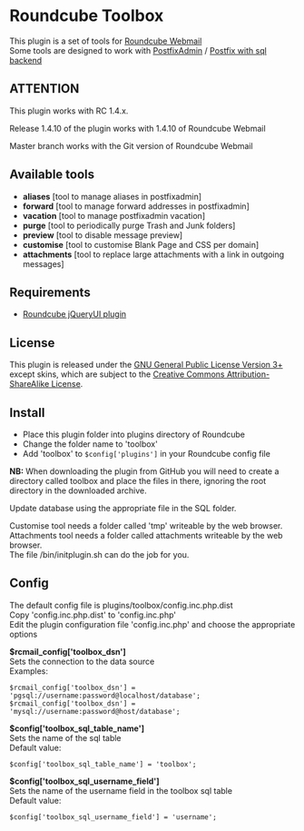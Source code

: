 Roundcube Toolbox
=================
This plugin is a set of tools for [Roundcube Webmail](https://github.com/roundcube/roundcubemail)<br />
Some tools are designed to work with [PostfixAdmin](https://github.com/postfixadmin/postfixadmin) / [Postfix with sql backend](http://www.postfix.org/DATABASE_README.html)

ATTENTION
---------
This plugin works with RC 1.4.x.

Release 1.4.10 of the plugin works with 1.4.10 of Roundcube Webmail

Master branch works with the Git version of Roundcube Webmail

Available tools
---------------
* **aliases** [tool to manage aliases in postfixadmin]
* **forward** [tool to manage forward addresses in postfixadmin]
* **vacation** [tool to manage postfixadmin vacation]
* **purge** [tool to periodically purge Trash and Junk folders]
* **preview** [tool to disable message preview]
* **customise** [tool to customise Blank Page and CSS per domain]
* **attachments** [tool to replace large attachments with a link in outgoing messages]

Requirements
------------
* [Roundcube jQueryUI plugin](https://github.com/roundcube/roundcubemail/tree/master/plugins/jqueryui)

License
-------
This plugin is released under the [GNU General Public License Version 3+](https://www.gnu.org/licenses/gpl.html) except skins, which are subject to the [Creative Commons Attribution-ShareAlike License](http://creativecommons.org/licenses/by-sa/3.0).

Install
-------
* Place this plugin folder into plugins directory of Roundcube
* Change the folder name to 'toolbox'
* Add 'toolbox' to `$config['plugins']` in your Roundcube config file

**NB:** When downloading the plugin from GitHub you will need to create a directory called toolbox and place the files in there, ignoring the root directory in the downloaded archive.

Update database using the appropriate file in the SQL folder.

Customise tool needs a folder called 'tmp' writeable by the web browser.<br />
Attachments tool needs a folder called attachments writeable by the web browser.<br />
The file /bin/initplugin.sh can do the job for you.

Config
------
The default config file is plugins/toolbox/config.inc.php.dist<br />
Copy 'config.inc.php.dist' to 'config.inc.php'<br />
Edit the plugin configuration file 'config.inc.php' and choose the appropriate options<br />

**$rcmail_config['toolbox_dsn']**<br />
Sets the connection to the data source<br />
Examples:
```
$rcmail_config['toolbox_dsn'] = 'pgsql://username:password@localhost/database';
$rcmail_config['toolbox_dsn'] = 'mysql://username:password@host/database';
```

**$config['toolbox_sql_table_name']**<br />
Sets the name of the sql table<br />
Default value:
```
$config['toolbox_sql_table_name'] = 'toolbox';
```

**$config['toolbox_sql_username_field']**<br />
Sets the name of the username field in the toolbox sql table<br />
Default value:
```
$config['toolbox_sql_username_field'] = 'username';
```
